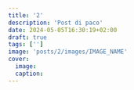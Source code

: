 ```yaml
---
title: '2'
description: 'Post di paco'
date: 2024-05-05T16:30:19+02:00
draft: true
tags: ['']
image: 'posts/2/images/IMAGE_NAME'
cover:
  image: 
  caption:
---
```


<!-- USEFUL STUFF -->
<!-- NOTE: Put the audio files in the same dir of index.md -->
<!-- {{<audio img-src="images/<COVER_IMAGE>" src="posts/<POST_NAME>/<AUDIO_NAME>" width="100%" caption="<AUDIO_NAME>" >}} -->

<!-- {{< youtube "<YOUTUBE_VID_ID>" >}} -->